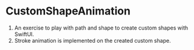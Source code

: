# CustomShapeAnimation

1. An exercise to play with path and shape to create custom shapes with SwiftUI.
2. Stroke animation is implemented on the created custom shape.
